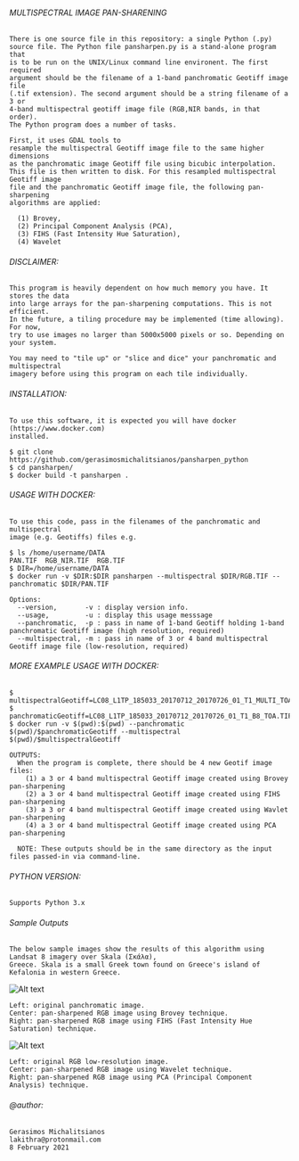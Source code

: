 ###### MULTISPECTRAL IMAGE PAN-SHARENING 

    There is one source file in this repository: a single Python (.py) 
    source file. The Python file pansharpen.py is a stand-alone program that 
    is to be run on the UNIX/Linux command line environent. The first required 
    argument should be the filename of a 1-band panchromatic Geotiff image file
    (.tif extension). The second argument should be a string filename of a 3 or 
    4-band multispectral geotiff image file (RGB,NIR bands, in that order).
    The Python program does a number of tasks. 
       
    First, it uses GDAL tools to 
    resample the multispectral Geotiff image file to the same higher dimensions 
    as the panchromatic image Geotiff file using bicubic interpolation. 
    This file is then written to disk. For this resampled multispectral Geotiff image
    file and the panchromatic Geotiff image file, the following pan-sharpening
    algorithms are applied:
       
      (1) Brovey, 
      (2) Principal Component Analysis (PCA),
      (3) FIHS (Fast Intensity Hue Saturation),
      (4) Wavelet
      

###### DISCLAIMER:

    This program is heavily dependent on how much memory you have. It stores the data
    into large arrays for the pan-sharpening computations. This is not efficient.
    In the future, a tiling procedure may be implemented (time allowing). For now, 
    try to use images no larger than 5000x5000 pixels or so. Depending on your system.
      
    You may need to "tile up" or "slice and dice" your panchromatic and multispectral
    imagery before using this program on each tile individually.
   
###### INSTALLATION:

    To use this software, it is expected you will have docker (https://www.docker.com)
    installed.

    $ git clone https://github.com/gerasimosmichalitsianos/pansharpen_python
    $ cd pansharpen/
    $ docker build -t pansharpen .
     
###### USAGE WITH DOCKER:
 
    To use this code, pass in the filenames of the panchromatic and multispectral 
    image (e.g. Geotiffs) files e.g.
    
    $ ls /home/username/DATA
    PAN.TIF  RGB_NIR.TIF  RGB.TIF
    $ DIR=/home/username/DATA
    $ docker run -v $DIR:$DIR pansharpen --multispectral $DIR/RGB.TIF --panchromatic $DIR/PAN.TIF
    
    Options: 
      --version,       -v : display version info.
      --usage,         -u : display this usage messsage
      --panchromatic,  -p : pass in name of 1-band Geotiff holding 1-band panchromatic Geotiff image (high resolution, required)
      --multispectral, -m : pass in name of 3 or 4 band multispectral Geotiff image file (low-resolution, required)
       
###### MORE EXAMPLE USAGE WITH DOCKER:

    $ multispectralGeotiff=LC08_L1TP_185033_20170712_20170726_01_T1_MULTI_TOA_3BAND.TIF
    $ panchromaticGeotiff=LC08_L1TP_185033_20170712_20170726_01_T1_B8_TOA.TIF
    $ docker run -v $(pwd):$(pwd) --panchromatic $(pwd)/$panchromaticGeotiff --multispectral $(pwd)/$multispectralGeotiff
    
    OUTPUTS: 
      When the program is complete, there should be 4 new Geotif image files: 
        (1) a 3 or 4 band multispectral Geotiff image created using Brovey pan-sharpening
        (2) a 3 or 4 band multispectral Geotiff image created using FIHS pan-sharpening
        (3) a 3 or 4 band multispectral Geotiff image created using Wavlet pan-sharpening
        (4) a 3 or 4 band multispectral Geotiff image created using PCA pan-sharpening
          
      NOTE: These outputs should be in the same directory as the input files passed-in via command-line.
      
###### PYTHON VERSION:
     
    Supports Python 3.x
       
###### Sample Outputs
        
    The below sample images show the results of this algorithm using Landsat 8 imagery over Skala (Σκάλα), 
    Greece. Skala is a small Greek town found on Greece's island of Kefalonia in western Greece.

![Alt text](https://i.imgur.com/QYxruGN.png)

    Left: original panchromatic image.
    Center: pan-sharpened RGB image using Brovey technique.
    Right: pan-sharpened RGB image using FIHS (Fast Intensity Hue Saturation) technique.

![Alt text](https://i.imgur.com/CUJt4JK.png)

    Left: original RGB low-resolution image.
    Center: pan-sharpened RGB image using Wavelet technique.
    Right: pan-sharpened RGB image using PCA (Principal Component Analysis) technique.

###### @author: 
    Gerasimos Michalitsianos
    lakithra@protonmail.com
    8 February 2021
